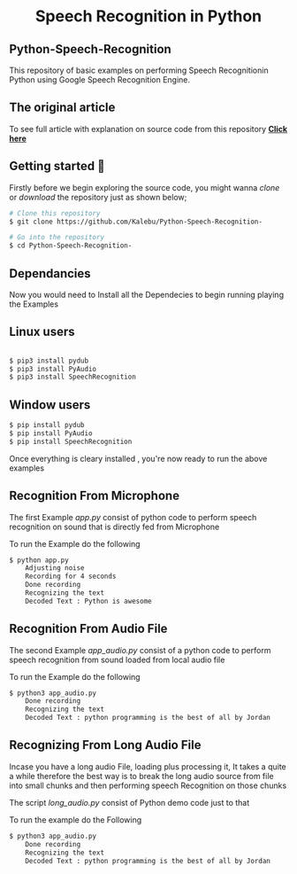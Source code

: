 <h1 align = "center"> Speech Recognition in Python </h1>


Python-Speech-Recognition
---------------------------

This repository of basic examples on performing Speech Recognitionin Python using Google Speech Recognition Engine.


The original article
-------------------------

To see full article with explanation on source code from this repository **[Click here](https://kalebujordan.com/python-speech-recognition)**


Getting started 🔧
--------------------
Firstly before we begin exploring the source code, you might wanna *clone* or *download* the repository
just as shown below;

```bash
# Clone this repository
$ git clone https://github.com/Kalebu/Python-Speech-Recognition-

# Go into the repository
$ cd Python-Speech-Recognition-
```

## Dependancies

Now you would need to Install all the Dependecies to begin running
playing the Examples 

Linux users  
----------

```bash
 
$ pip3 install pydub
$ pip3 install PyAudio
$ pip3 install SpeechRecognition
```

Window users
-----------

```bash 
$ pip install pydub
$ pip install PyAudio
$ pip install SpeechRecognition
```

Once everything is cleary installed , you're now ready to run the above examples 

Recognition From Microphone 
----------------------------


The first Example *app.py* consist of python code to perform speech recognition 
on sound that is directly fed from Microphone 

To run the Example do the following

```bash 
$ python app.py 
    Adjusting noise 
    Recording for 4 seconds
    Done recording
    Recognizing the text
    Decoded Text : Python is awesome
```

Recognition From Audio File 
-----------------------------

The second Example *app_audio.py* consist of a python code to perform speech recognition from 
sound loaded from local audio file 

To run the Example do the following 

```bash
$ python3 app_audio.py 
    Done recording
    Recognizing the text
    Decoded Text : python programming is the best of all by Jordan
```

Recognizing From Long Audio File 
-----------------------------------

Incase you have a long audio File, loading plus processing it, It takes a quite a while therefore 
the best way is to break the long audio source from file into small chunks and then performing 
speech Recognition on those chunks 

The script *long_audio.py* consist of Python demo code just to that 

To run the example do the Following 

```bash 
$ python3 app_audio.py 
    Done recording
    Recognizing the text
    Decoded Text : python programming is the best of all by Jordan
```

